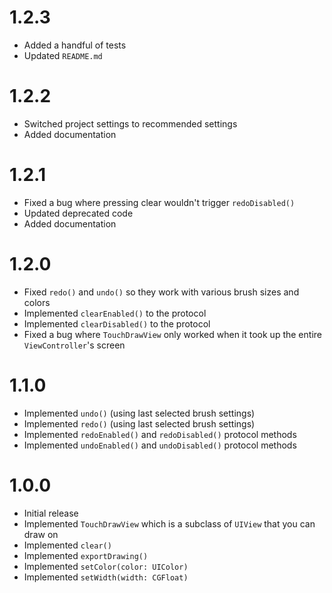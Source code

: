 # 1.2.3

- Added a handful of tests
- Updated `README.md`

# 1.2.2

- Switched project settings to recommended settings
- Added documentation

# 1.2.1

- Fixed a bug where pressing clear wouldn't trigger `redoDisabled()`
- Updated deprecated code
- Added documentation

# 1.2.0

- Fixed `redo()` and `undo()` so they work with various brush sizes and colors
- Implemented `clearEnabled()` to the protocol
- Implemented `clearDisabled()` to the protocol
- Fixed a bug where `TouchDrawView` only worked when it took up the entire `ViewController`'s screen

# 1.1.0

- Implemented `undo()` (using last selected brush settings)
- Implemented `redo()` (using last selected brush settings)
- Implemented `redoEnabled()` and `redoDisabled()` protocol methods
- Implemented `undoEnabled()` and `undoDisabled()` protocol methods

# 1.0.0

- Initial release
- Implemented `TouchDrawView` which is a subclass of `UIView` that you can draw on
- Implemented `clear()`
- Implemented `exportDrawing()`
- Implemented `setColor(color: UIColor)`
- Implemented `setWidth(width: CGFloat)`
